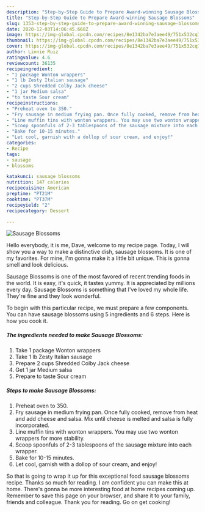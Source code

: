 ```yaml
---
description: "Step-by-Step Guide to Prepare Award-winning Sausage Blossoms"
title: "Step-by-Step Guide to Prepare Award-winning Sausage Blossoms"
slug: 1353-step-by-step-guide-to-prepare-award-winning-sausage-blossoms
date: 2020-12-03T14:06:45.668Z
image: https://img-global.cpcdn.com/recipes/8e1342ba7e3aee49/751x532cq70/sausage-blossoms-recipe-main-photo.jpg
thumbnail: https://img-global.cpcdn.com/recipes/8e1342ba7e3aee49/751x532cq70/sausage-blossoms-recipe-main-photo.jpg
cover: https://img-global.cpcdn.com/recipes/8e1342ba7e3aee49/751x532cq70/sausage-blossoms-recipe-main-photo.jpg
author: Linnie Ruiz
ratingvalue: 4.6
reviewcount: 36135
recipeingredient:
- "1 package Wonton wrappers"
- "1 lb Zesty Italian sausage"
- "2 cups Shredded Colby Jack cheese"
- "1 jar Medium salsa"
- "to taste Sour cream"
recipeinstructions:
- "Preheat oven to 350."
- "Fry sausage in medium frying pan. Once fully cooked, remove from heat and add cheese and salsa. Mix until cheese is melted and salsa is fully incorporated."
- "Line muffin tins with wonton wrappers. You may use two wonton wrappers for more stability."
- "Scoop spoonfuls of 2-3 tablespoons of the sausage mixture into each wrapper."
- "Bake for 10-15 minutes."
- "Let cool, garnish with a dollop of sour cream, and enjoy!"
categories:
- Recipe
tags:
- sausage
- blossoms

katakunci: sausage blossoms 
nutrition: 147 calories
recipecuisine: American
preptime: "PT21M"
cooktime: "PT37M"
recipeyield: "2"
recipecategory: Dessert

---
```



![Sausage Blossoms](https://img-global.cpcdn.com/recipes/8e1342ba7e3aee49/751x532cq70/sausage-blossoms-recipe-main-photo.jpg)

Hello everybody, it is me, Dave, welcome to my recipe page. Today, I will show you a way to make a distinctive dish, sausage blossoms. It is one of my favorites. For mine, I'm gonna make it a little bit unique. This is gonna smell and look delicious.

Sausage Blossoms is one of the most favored of recent trending foods in the world. It is easy, it's quick, it tastes yummy. It is appreciated by millions every day. Sausage Blossoms is something that I've loved my whole life. They're fine and they look wonderful.




To begin with this particular recipe, we must prepare a few components. You can have sausage blossoms using 5 ingredients and 6 steps. Here is how you cook it.

<!--inarticleads1-->

##### The ingredients needed to make Sausage Blossoms:

1. Take 1 package Wonton wrappers
1. Take 1 lb Zesty Italian sausage
1. Prepare 2 cups Shredded Colby Jack cheese
1. Get 1 jar Medium salsa
1. Prepare to taste Sour cream




<!--inarticleads2-->

##### Steps to make Sausage Blossoms:

1. Preheat oven to 350.
1. Fry sausage in medium frying pan. Once fully cooked, remove from heat and add cheese and salsa. Mix until cheese is melted and salsa is fully incorporated.
1. Line muffin tins with wonton wrappers. You may use two wonton wrappers for more stability.
1. Scoop spoonfuls of 2-3 tablespoons of the sausage mixture into each wrapper.
1. Bake for 10-15 minutes.
1. Let cool, garnish with a dollop of sour cream, and enjoy!




So that is going to wrap it up for this exceptional food sausage blossoms recipe. Thanks so much for reading. I am confident you can make this at home. There's gonna be more interesting food at home recipes coming up. Remember to save this page on your browser, and share it to your family, friends and colleague. Thank you for reading. Go on get cooking!
